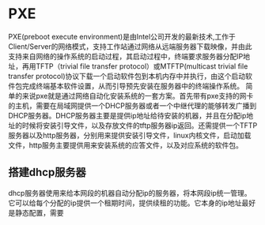 # PXE
  PXE(preboot execute environment)是由Intel公司开发的最新技术,工作于Client/Server的网络模式，支持工作站通过网络从远端服务器下载映像，并由此支持来自网络的操作系统的启动过程，其启动过程中，终端要求服务器分配IP地址，再用TFTP（trivial file transfer protocol）或MTFTP(multicast trivial file transfer protocol)协议下载一个启动软件包到本机内存中并执行，由这个启动软件包完成终端基本软件设置，从而引导预先安装在服务器中的终端操作系统。
  简单的来说pxe就是通过网络自动化安装系统的一套方案。首先带有pxe支持的网卡的主机，需要在局域网提供一个DHCP服务器或者一个中继代理的能够转发广播到DHCP服务器。DHCP服务器主要是提供ip地址给待安装的机器，并且在分配ip地址的时候将安装引导文件，以及存放文件的tftp服务器ip返回。还需提供一个TFTP服务器以及http服务器，分别用来提供安装引导文件，linux内核文件，启动加载文件，http服务主要提供用来安装系统的应答文件，以及对应系统的软件包。
  
 ## 搭建dhcp服务器
   dhcp服务器使用来给本网段的机器自动分配ip的服务器，将本网段ip统一管理。它可以给每个分配的ip提供一个租期时间，提供续租的功能。它本身的ip地址最好是静态配置，需要

<!--stackedit_data:
eyJoaXN0b3J5IjpbMTU2NzAwOTYwOCwtNTY3OTk1NjksMjA1Nz
cyMTI2LC05MDMyODgzNzRdfQ==
-->